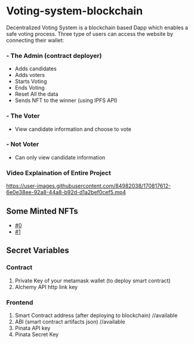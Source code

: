 # Voting-system-blockchain

Decentralized Voting System is a blockchain based Dapp which enables a safe voting process. 
Three type of users can access the website by connecting their wallet:

### - The Admin (contract deployer)
  - Adds candidates
  - Adds voters
  - Starts Voting 
  - Ends Voting
  - Reset All the data
  - Sends NFT to the winner (using IPFS API)

### - The Voter 
  - View candidate information and choose to vote

### - Not Voter
  - Can only view candidate information 

### Video Explaination of Entire Project

https://user-images.githubusercontent.com/84982038/170817612-6e0e38ee-92a8-44a8-b92d-d1a2bef0cef5.mp4


## Some Minted NFTs 

- [#0](https://testnets.opensea.io/assets/mumbai/0x585f59c9143A4E4f94eE34Bba45330b99a27f4Fe/0)
- [#1](https://testnets.opensea.io/assets/mumbai/0x585f59c9143A4E4f94eE34Bba45330b99a27f4Fe/1)


## Secret Variables

### Contract

1. Private Key of your metamask wallet (to deploy smart contract)
2. Alchemy API http link key

### Frontend

1. Smart Contract address (after deploying to blockchain)  //available
2. ABI (smart contract artifacts json)   //available
3. Pinata API key
4. Pinata Secret Key
